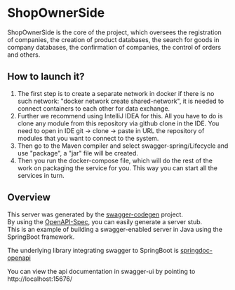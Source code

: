 # ShopOwnerSide

ShopOwnerSide is the core of the project, which oversees the registration of companies, the creation of product databases, the search for goods in company databases, the confirmation of companies, the control of orders and others.

## How to launch it?
1. The first step is to create a separate network in docker if there is no such network: "docker network create shared-network", it is needed to connect containers to each other for data exchange.
2. Further we recommend using IntelliJ IDEA for this. All you have to do is clone any module from this repository via github clone in the IDE. You need to open in IDE git -> clone -> paste in URL the repository of modules that you want to connect to the system.
3. Then go to the Maven compiler and select swagger-spring/Lifecycle and use "package", a "jar" file will be created. 
4. Then you run the docker-compose file, which will do the rest of the work on packaging the service for you. This way you can start all the services in turn.

## Overview  
This server was generated by the [swagger-codegen](https://github.com/swagger-api/swagger-codegen) project.  
By using the [OpenAPI-Spec](https://github.com/swagger-api/swagger-core), you can easily generate a server stub.  
This is an example of building a swagger-enabled server in Java using the SpringBoot framework.

The underlying library integrating swagger to SpringBoot is [springdoc-openapi](https://github.com/springdoc/springdoc-openapi)

You can view the api documentation in swagger-ui by pointing to  
http://localhost:15676/

